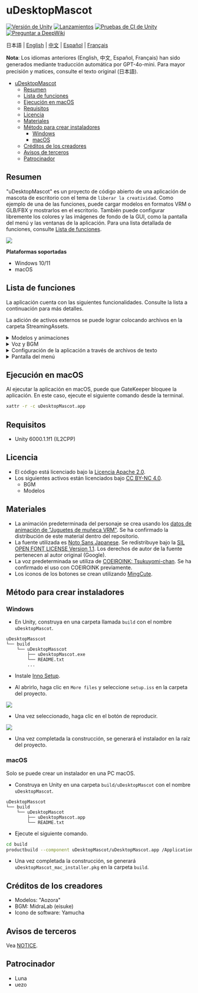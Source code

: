 # uDesktopMascot

[![Versión de Unity](https://img.shields.io/badge/Unity-6000.0%2B-blueviolet?logo=unity)](https://unity.com/releases/editor/archive)
[![Lanzamientos](https://img.shields.io/github/release/MidraLab/uDesktopMascot.svg)](https://github.com/MidraLab/uDesktopMascot/releases)
[![Pruebas de CI de Unity](https://github.com/MidraLab/uDesktopMascot/actions/workflows/edit-test.yml/badge.svg)](https://github.com/MidraLab/uDesktopMascot/actions/workflows/edit-test.yml)
[![Preguntar a DeepWiki](https://deepwiki.com/badge.svg)](https://deepwiki.com/MidraLab/uDesktopMascot)

日本語 | [English](README_EN.md) | [中文](README_CN.md) | [Español](README_ES.md) | [Français](README_FR.md)

**Nota**: Los idiomas anteriores (English, 中文, Español, Français) han sido generados mediante traducción automática por GPT-4o-mini. Para mayor precisión y matices, consulte el texto original (日本語).

<!-- TOC -->
* [uDesktopMascot](#udesktopmascot)
  * [Resumen](#resumen)
  * [Lista de funciones](#lista-de-funciones)
  * [Ejecución en macOS](#ejecución-en-macos)
  * [Requisitos](#requisitos)
  * [Licencia](#licencia)
  * [Materiales](#materiales)
  * [Método para crear instaladores](#método-para-crear-instaladores)
    * [Windows](#windows)
    * [macOS](#macos)
  * [Créditos de los creadores](#créditos-de-los-creadores)
  * [Avisos de terceros](#avisos-de-terceros)
  * [Patrocinador](#patrocinador)
<!-- TOC -->

## Resumen

"uDesktopMascot" es un proyecto de código abierto de una aplicación de mascota de escritorio con el tema de `liberar la creatividad`.
Como ejemplo de una de las funciones, puede cargar modelos en formatos VRM o GLB/FBX y mostrarlos en el escritorio. También puede configurar libremente los colores y las imágenes de fondo de la GUI, como la pantalla del menú y las ventanas de la aplicación.
Para una lista detallada de funciones, consulte [Lista de funciones](#lista-de-funciones).

![](Docs/Image/AppImage.png)

**Plataformas soportadas**
* Windows 10/11
* macOS

## Lista de funciones

La aplicación cuenta con las siguientes funcionalidades. Consulte la lista a continuación para más detalles.

La adición de activos externos se puede lograr colocando archivos en la carpeta StreamingAssets.

<details>

<summary>Modelos y animaciones</summary>

* Carga y visualización de archivos de modelo ubicados en StreamingAssets.
  * Soporta modelos en formato VRM (1.x, 0.x).
  * Soporta modelos en formato GLB/GLTF. (Las animaciones no están soportadas)
  * Soporta modelos en formato FBX. (Sin embargo, en algunos modelos, las texturas pueden no cargarse. Además, las animaciones no están soportadas)
    * Las texturas pueden ser cargadas al ubicarlas en StreamingAssets/textures/.
* Pantalla para seleccionar y añadir modelos VRM
  * Añadir especificando la ruta
  * Añadir desde un cuadro de diálogo de selección de archivos

</details>

<details>

<summary>Voz y BGM</summary>

* Carga y reproduce archivos de audio ubicados en StreamingAssets/Voice/. Si hay varios, se reproducirán aleatoriamente.
  * Los sonidos que se reproducen al hacer clic se cargan y reproducen desde los archivos de audio ubicados en StreamingAssets/Voice/Click/. 
* Carga y reproduce archivos de música ubicados en StreamingAssets/BGM/. Si hay varios, se reproducirán aleatoriamente.
* Adición de voz predeterminada del personaje
  * La voz predeterminada utiliza el audio de [COEIROINK: Tsukuyomi-chan](https://coeiroink.com/character/audio-character/tsukuyomi-chan).
  * Se reproduce al iniciar la aplicación, al cerrar la aplicación y al hacer clic.

</details>

<details>

<summary>Configuración de la aplicación a través de archivos de texto</summary>
Puede cambiar la configuración de la aplicación usando el archivo application_settings.txt.

La estructura del archivo de configuración es la siguiente:

```txt
[Character]
ModelPath=default.vrm
TexturePaths=test.png
Scale=3
PositionX=0
PositionY=0
PositionZ=0
RotationX=0
RotationY=0
RotationZ=0

[Sound]
VoiceVolume=1
BGMVolume=0.5
SEVolume=1

[Display]
Opacity=1
AlwaysOnTop=True

[Performance]
TargetFrameRate=60
QualityLevel=2


```

</details>

<details>

<summary>Pantalla del menú</summary>

* Puede configurar la imagen de fondo y el color de fondo de la pantalla del menú.
  * La imagen de fondo se puede cargar desde archivos de imagen ubicados en StreamingAssets/Menu/. Los formatos de imagen soportados son:
    * PNG
    * JPG (JPEG)
    * BMP
    * GIF (imagen fija)
    * TGA
    * TIFF
  * Se puede especificar un código de color para el color de fondo.
* Desde la pantalla del menú se puede acceder a las siguientes funciones:
  * Pantalla de selección y adición de modelos
  * Función de chat de IA
  * Función LocalWeb
  * Configuración de la aplicación
  * Salir de la aplicación
* Al presionar el botón de minimizar en la pantalla del menú, la aplicación puede ser minimizada en la bandeja del sistema en Windows.
  * La aplicación minimizada se puede mostrar nuevamente haciendo clic en el icono de la bandeja del sistema.

</details>

## Ejecución en macOS

Al ejecutar la aplicación en macOS, puede que GateKeeper bloquee la aplicación.
En este caso, ejecute el siguiente comando desde la terminal.

```sh
xattr -r -c uDesktopMascot.app
```

## Requisitos
* Unity 6000.1.1f1 (IL2CPP)

## Licencia
* El código está licenciado bajo la [Licencia Apache 2.0](LICENSE).
* Los siguientes activos están licenciados bajo [CC BY-NC 4.0](https://creativecommons.org/licenses/by-nc/4.0/).
  * BGM
  * Modelos

## Materiales
* La animación predeterminada del personaje se crea usando los [datos de animación de "Juguetes de muñeca VRM"](https://fumi2kick.booth.pm/items/1655686). Se ha confirmado la distribución de este material dentro del repositorio.
* La fuente utilizada es [Noto Sans Japanese](https://fonts.google.com/noto/specimen/Noto+Sans+JP?lang=ja_Jpan). Se redistribuye bajo la [SIL OPEN FONT LICENSE Version 1.1](https://fonts.google.com/noto/specimen/Noto+Sans+JP/license?lang=ja_Jpan). Los derechos de autor de la fuente pertenecen al autor original (Google).
* La voz predeterminada se utiliza de [COEIROINK: Tsukuyomi-chan](https://coeiroink.com/character/audio-character/tsukuyomi-chan). Se ha confirmado el uso con COEIROINK previamente.
* Los iconos de los botones se crean utilizando [MingCute](https://github.com/MidraLab/MingCute).

## Método para crear instaladores
### Windows
* En Unity, construya en una carpeta llamada `build` con el nombre `uDesktopMascot`.
```
uDesktopMasscot
└── build
    └── uDesktopMasscot
        ├── uDesktopMascot.exe
        └── README.txt
        ...
```

* Instale [Inno Setup](https://www.jrsoftware.org/isdl.php).
  
* Al abrirlo, haga clic en `More files` y seleccione `setup.iss` en la carpeta del proyecto.
  
![](Docs/Image/SetupIss-1.png)
* Una vez seleccionado, haga clic en el botón de reproducir.
  
![](Docs/Image/SetupIss-2.png)
* Una vez completada la construcción, se generará el instalador en la raíz del proyecto.

### macOS
Solo se puede crear un instalador en una PC macOS.

* Construya en Unity en una carpeta `build/uDesktopMascot` con el nombre `uDesktopMascot`.
```
uDesktopMasscot
└── build
    └── uDesktopMascot
        ├── uDesktopMascot.app
        └── README.txt
```

* Ejecute el siguiente comando.
```sh
cd build
productbuild --component uDesktopMascot/uDesktopMascot.app /Applications ./uDesktopMascot_mac_installer.pkg
```
* Una vez completada la construcción, se generará `uDesktopMascot_mac_installer.pkg` en la carpeta `build`.

## Créditos de los creadores
* Modelos: "Aozora"
* BGM: MidraLab (eisuke)
* Icono de software: Yamucha

## Avisos de terceros

Vea [NOTICE](./NOTICE.md).

## Patrocinador
- Luna
- uezo